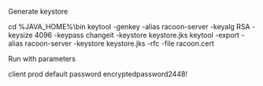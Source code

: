 Generate keystore

cd %JAVA_HOME%\bin
keytool -genkey -alias racoon-server -keyalg RSA -keysize 4096 -keypass changeit -keystore keystore.jks
keytool -export -alias racoon-server -keystore keystore.jks -rfc -file racoon.cert

Run with parameters

client prod default password  encryptedpassword2448!